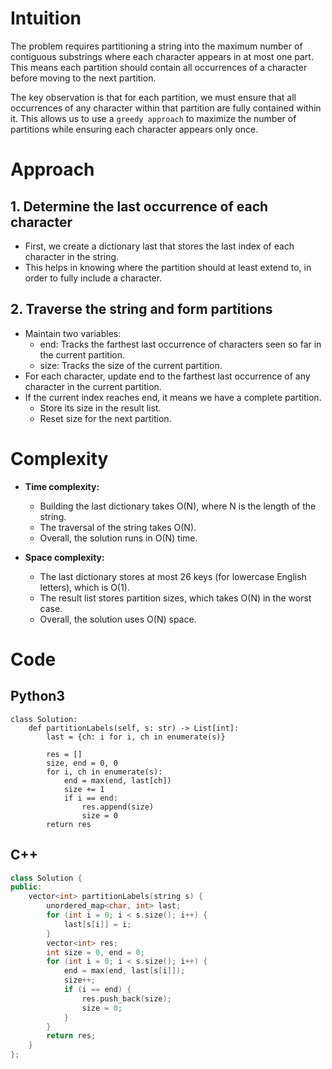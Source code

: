 # Intuition
The problem requires partitioning a string into the maximum number of contiguous substrings where each character appears in at most one part. This means each partition should contain all occurrences of a character before moving to the next partition.

The key observation is that for each partition, we must ensure that all occurrences of any character within that partition are fully contained within it. This allows us to use a `greedy approach` to maximize the number of partitions while ensuring each character appears only once.

# Approach
## 1. Determine the last occurrence of each character
- First, we create a dictionary last that stores the last index of each character in the string.
- This helps in knowing where the partition should at least extend to, in order to fully include a character.
## 2. Traverse the string and form partitions
- Maintain two variables:
    - end: Tracks the farthest last occurrence of characters seen so far in the current partition.
    - size: Tracks the size of the current partition.
- For each character, update end to the farthest last occurrence of any character in the current partition.
- If the current index reaches end, it means we have a complete partition.
    - Store its size in the result list.
    - Reset size for the next partition.

# Complexity
- **Time complexity:**  
    - Building the last dictionary takes O(N), where N is the length of the string.
    - The traversal of the string takes O(N).
    - Overall, the solution runs in O(N) time.

- **Space complexity:**  
    - The last dictionary stores at most 26 keys (for lowercase English letters), which is O(1).
    - The result list stores partition sizes, which takes O(N) in the worst case.
    - Overall, the solution uses O(N) space.
# Code
## Python3
```python3
class Solution:
    def partitionLabels(self, s: str) -> List[int]:
        last = {ch: i for i, ch in enumerate(s)}

        res = []
        size, end = 0, 0
        for i, ch in enumerate(s):
            end = max(end, last[ch])
            size += 1
            if i == end:
                res.append(size)
                size = 0
        return res
```
## C++
```c++
class Solution {
public:
    vector<int> partitionLabels(string s) {
        unordered_map<char, int> last;
        for (int i = 0; i < s.size(); i++) {
            last[s[i]] = i;
        }
        vector<int> res;
        int size = 0, end = 0;
        for (int i = 0; i < s.size(); i++) {
            end = max(end, last[s[i]]);
            size++;
            if (i == end) {
                res.push_back(size);
                size = 0;
            }
        }
        return res;
    }
};
```
